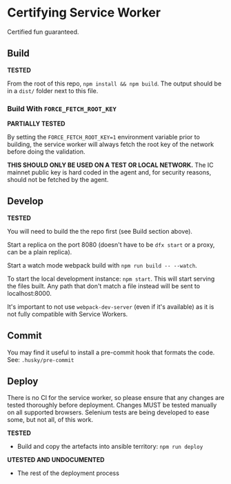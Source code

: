 # Certifying Service Worker

Certified fun guaranteed.

## Build

**TESTED**

From the root of this repo, `npm install && npm build`. The output should be in a `dist/` folder next to this file.

### Build With `FORCE_FETCH_ROOT_KEY`

**PARTIALLY TESTED**

By setting the `FORCE_FETCH_ROOT_KEY=1` environment variable prior to building, the service worker will
always fetch the root key of the network before doing the validation.

**THIS SHOULD ONLY BE USED ON A TEST OR LOCAL NETWORK.** The IC mainnet public key is hard coded in
the agent and, for security reasons, should not be fetched by the agent.

## Develop

**TESTED**

You will need to build the the repo first (see Build section above).

Start a replica on the port 8080 (doesn't have to be `dfx start` or a proxy, can be a plain replica).

Start a watch mode webpack build with `npm run build -- --watch`.

To start the local development instance: `npm start`. This will start serving the files built. Any path that don't match a file instead will be sent to localhost:8000.

It's important to not use `webpack-dev-server` (even if it's available) as it is not fully compatible with Service Workers.

## Commit

You may find it useful to install a pre-commit hook that formats the code.  See: `.husky/pre-commit`

## Deploy

There is no CI for the service worker, so please ensure that any changes are tested thoroughly before deployment.  Changes MUST be tested manually on all supported browsers.  Selenium tests are being developed to ease some, but not all, of this work.

**TESTED**

- Build and copy the artefacts into ansible territory: `npm run deploy`

**UTESTED AND UNDOCUMENTED**

- The rest of the deployment process
